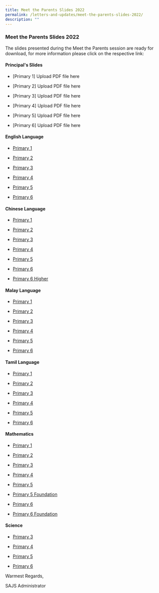 ```yaml
---
title: Meet the Parents Slides 2022
permalink: /letters-and-updates/meet-the-parents-slides-2022/
description: ""
---
```

### Meet the Parents Slides 2022

The slides presented during the Meet the Parents session are ready for download, for more information please click on the respective link:

#### Principal's Slides  


*   [Primary 1] Upload PDF file here

*   [Primary 2] Upload PDF file here

*   [Primary 3] Upload PDF file here

*   [Primary 4] Upload PDF file here

*   [Primary 5] Upload PDF file here

*   [Primary 6] Upload PDF file here

#### English Language  

*   [Primary 1](/files/eld_p1.pdf)

*   [Primary 2](/files/eld_p2.pdf)

*   [Primary 3](/files/eld_p3.pdf)

*   [Primary 4](/files/eld_p4.pdf)

*   [Primary 5](/files/eld_p5.pdf)

*   [Primary 6](/files/eld_p6.pdf)

#### Chinese Language  

*   [Primary 1](/files/cld_p1.pdf)

*   [Primary 2](/files/cld_p2.pdf)

*   [Primary 3](/files/cld_p3.pdf)

*   [Primary 4](/files/cld_p4.pdf)

*   [Primary 5](/files/cld_p5.pdf)

*   [Primary 6](/files/cld_p6.pdf)

*   [Primary 6 Higher](/files/cld_p6h.pdf)

#### Malay Language

*   [Primary 1](/files/mld_p1.pdf)

*   [Primary 2](/files/mld_p2.pdf)

*   [Primary 3](/files/mld_p3.pdf)

*   [Primary 4](/files/mld_p4.pdf)

*   [Primary 5](/files/mld_p5.pdf)

*   [Primary 6](/files/mld_p6.pdf)

#### Tamil Language

*   [Primary 1](/files/tld_p1.pdf)

*   [Primary 2](/files/tld_p2.pdf)

*   [Primary 3](/files/tld_p3.pdf)

*   [Primary 4](/files/tld_p4.pdf)

*   [Primary 5](/files/tld_p5.pdf)

*   [Primary 6](/files/tld_p6.pdf)

#### Mathematics

*   [Primary 1](https://www.saintandrewsjunior.moe.edu.sg/qql/slot/u180/LettersAndUpdates/MTP%202022/2022%20MTP%20P1%20ML.pdf)

*   [Primary 2](https://www.saintandrewsjunior.moe.edu.sg/qql/slot/u180/LettersAndUpdates/MTP%202022/2022%20MTP%20P2%20ML.pdf)

*   [Primary 3](https://www.saintandrewsjunior.moe.edu.sg/qql/slot/u180/LettersAndUpdates/MTP%202022/2022%20MTP%20P3%20ML.pdf)

*   [Primary 4](https://www.saintandrewsjunior.moe.edu.sg/qql/slot/u180/LettersAndUpdates/MTP%202022/2022%20MTP%20P4%20ML.pdf)

*   [Primary 5](https://www.saintandrewsjunior.moe.edu.sg/qql/slot/u180/LettersAndUpdates/MTP%202022/2022%20MTP%20P5%20ML.pdf)

*   [Primary 5 Foundation](https://www.saintandrewsjunior.moe.edu.sg/qql/slot/u180/LettersAndUpdates/MTP%202022/2022%20MTP%20P5%20ML.pdf)

*   [Primary 6](https://www.saintandrewsjunior.moe.edu.sg/qql/slot/u180/LettersAndUpdates/MTP%202022/2022%20MTP%20P6%20ML.pdf)

*   [Primary 6 Foundation](https://www.saintandrewsjunior.moe.edu.sg/qql/slot/u180/LettersAndUpdates/MTP%202022/2022%20MTP%20P5%20ML.pdf)

#### Science

*   [Primary 3](https://www.saintandrewsjunior.moe.edu.sg/qql/slot/u180/LettersAndUpdates/MTP%202022/2022%20MTP%20P1%20ML.pdf)

*   [Primary 4](https://www.saintandrewsjunior.moe.edu.sg/qql/slot/u180/LettersAndUpdates/MTP%202022/2022%20MTP%20P2%20ML.pdf)

*   [Primary 5](https://www.saintandrewsjunior.moe.edu.sg/qql/slot/u180/LettersAndUpdates/MTP%202022/2022%20MTP%20P3%20ML.pdf)

*   [Primary 6](https://www.saintandrewsjunior.moe.edu.sg/qql/slot/u180/LettersAndUpdates/MTP%202022/2022%20MTP%20P4%20ML.pdf)


Warmest Regards,

SAJS Administrator